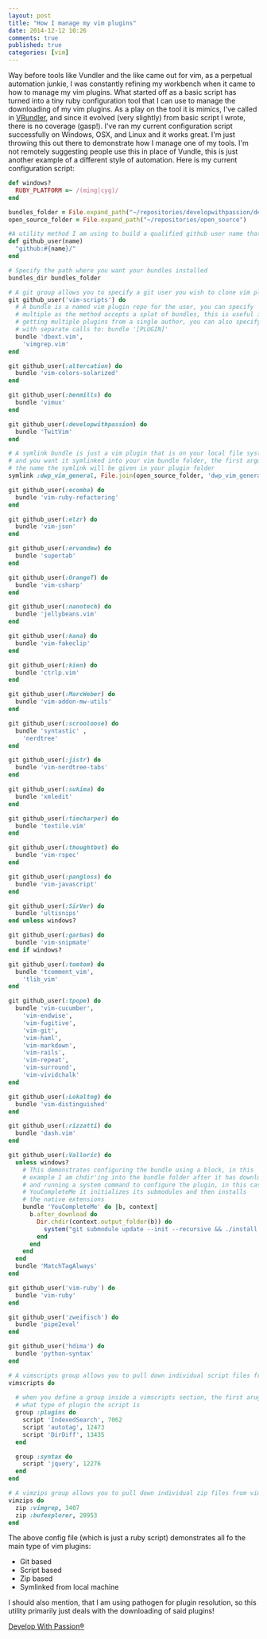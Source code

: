 ```yaml
---
layout: post
title: "How I manage my vim plugins"
date: 2014-12-12 10:26
comments: true
published: true
categories: [vim]
---
```

Way before tools like Vundler and the like came out for vim, as a perpetual automation junkie, I was constantly refining my workbench when it came to how to manage my vim plugins. What started off as a basic script has turned into a tiny ruby configuration tool that I can use to manage the downloading of my vim plugins. As a play on the tool it is mimics, I've called in [VRundler](https://github.com/developwithpassion/vrundler), and since it evolved (very slightly) from basic script I wrote, there is no coverage (gasp!). I've ran my current configuration script
successfully on Windows, OSX, and Linux and it works great. I'm just throwing this out there to demonstrate how I manage one of my tools. I'm not remotely suggesting people use this in place of Vundle, this is just another example of a different style of automation. Here is my current configuration script:

```ruby
def windows?
  RUBY_PLATFORM =~ /(ming|cyg)/
end

bundles_folder = File.expand_path("~/repositories/developwithpassion/devtools/shared/dotfiles/vim/.vim_runtime/bundle")
open_source_folder = File.expand_path("~/repositories/open_source")

#A utility method I am using to build a qualified github user name that uses an ssh config host from my ssh configuration file
def github_user(name)
  "github:#{name}/"
end

# Specify the path where you want your bundles installed
bundles_dir bundles_folder

# A git group allows you to specify a git user you wish to clone vim plugins from
git github_user('vim-scripts') do
  # A bundle is a named vim plugin repo for the user, you can specify
  # multiple as the method accepts a splat of bundles, this is useful if you are
  # getting multiple plugins from a single author, you can also specify each plugin
  # with separate calls to: bundle '[PLUGIN]'
  bundle 'dbext.vim',
    'vimgrep.vim'
end

git github_user(:altercation) do
  bundle 'vim-colors-solarized'
end

git github_user(:benmills) do
  bundle 'vimux'
end

git github_user(:developwithpassion) do
  bundle 'TwitVim'
end

# A symlink bundle is just a vim plugin that is on your local file system somewhere 
# and you want it symlinked into your vim bundle folder, the first argument is 
# the name the symlink will be given in your plugin folder
symlink :dwp_vim_general, File.join(open_source_folder, 'dwp_vim_general')

git github_user(:ecomba) do
  bundle 'vim-ruby-refactoring'
end

git github_user(:elzr) do
  bundle 'vim-json'
end

git github_user(:ervandew) do
  bundle 'supertab'
end

git github_user(:OrangeT) do
  bundle 'vim-csharp'
end

git github_user(:nanotech) do
  bundle 'jellybeans.vim'
end

git github_user(:kana) do
  bundle 'vim-fakeclip'
end

git github_user(:kien) do
  bundle 'ctrlp.vim'
end

git github_user(:MarcWeber) do
  bundle 'vim-addon-mw-utils'
end

git github_user(:scrooloose) do
  bundle 'syntastic' , 
    'nerdtree'
end

git github_user(:jistr) do
  bundle 'vim-nerdtree-tabs'
end

git github_user(:sukima) do
  bundle 'xmledit'
end

git github_user(:timcharper) do
  bundle 'textile.vim'
end

git github_user(:thoughtbot) do
  bundle 'vim-rspec'
end

git github_user(:pangloss) do
  bundle 'vim-javascript'
end

git github_user(:SirVer) do
  bundle 'ultisnips'
end unless windows?

git github_user(:garbas) do
  bundle 'vim-snipmate'
end if windows?

git github_user(:tomtom) do
  bundle 'tcomment_vim', 
    'tlib_vim'
end

git github_user(:tpope) do
  bundle 'vim-cucumber', 
    'vim-endwise', 
    'vim-fugitive', 
    'vim-git', 
    'vim-haml', 
    'vim-markdown', 
    'vim-rails', 
    'vim-repeat',
    'vim-surround', 
    'vim-vividchalk'
end

git github_user(:Lokaltog) do
  bundle 'vim-distinguished'
end

git github_user(:rizzatti) do
  bundle 'dash.vim'
end

git github_user(:Valloric) do
  unless windows?
    # This demonstrates configuring the bundle using a block, in this 
    # example I am chdir'ing into the bundle folder after it has downloaded
    # and running a system command to configure the plugin, in this case for 
    # YouCompleteMe it initializes its submodules and then installs 
    # the native extensions
    bundle 'YouCompleteMe' do |b, context|
      b.after_download do 
        Dir.chdir(context.output_folder(b)) do
          system("git submodule update --init --recursive && ./install.sh")
        end
      end
    end
  end
  bundle 'MatchTagAlways'
end

git github_user('vim-ruby') do
  bundle 'vim-ruby'
end

git github_user('zweifisch') do
  bundle 'pipe2eval'
end

git github_user('hdima') do
  bundle 'python-syntax'
end

# A vimscripts group allows you to pull down individual script files from vimscripts.org
vimscripts do
  
  # when you define a group inside a vimscripts section, the first arugment specifies
  # what type of plugin the script is
  group :plugins do
    script 'IndexedSearch', 7062
    script 'autotag', 12473
    script 'DirDiff', 13435
  end

  group :syntax do
    script 'jquery', 12276
  end
end

# A vimzips group allows you to pull down individual zip files from vimscripts.org
vimzips do
  zip :vimgrep, 3407 
  zip :bufexplorer, 20953
end
```
The above config file (which is just a ruby script) demonstrates all fo the main type of vim plugins:

* Git based
* Script based
* Zip based
* Symlinked from local machine

I should also mention, that I am using pathogen for plugin resolution, so this utility primarily just deals with the downloading of said plugins!

[Develop With Passion®](http://www.developwithpassion.com)
